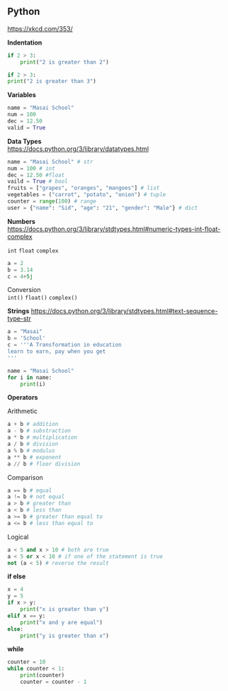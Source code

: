 ## Python

https://xkcd.com/353/

**Indentation**

```python
if 2 > 3:
    print("2 is greater than 2")

if 2 > 3:
print("2 is greater than 3")
```

**Variables**

```python
name = "Masai School"
num = 100
dec = 12.50
valid = True
```

**Data Types**  
https://docs.python.org/3/library/datatypes.html

```python
name = "Masai School" # str
num = 100 # int
dec = 12.50 #float
vaild = True # bool
fruits = ["grapes", "oranges", "mangoes"] # list
vegetables = ("carrot", "potato", "onion") # tuple
counter = range(100) # range
user = {"name": "Sid", "age": "21", "gender": "Male"} # dict
```

**Numbers**  
https://docs.python.org/3/library/stdtypes.html#numeric-types-int-float-complex

`int` `float` `complex`
```python
a = 2
b = 3.14
c = 4+5j
```

Conversion  
`int()` `float()` `complex()`

**Strings**
https://docs.python.org/3/library/stdtypes.html#text-sequence-type-str

```python
a = "Masai"
b = 'School'
c = '''A Transformation in education
learn to earn, pay when you get
'''
```
```python
name = "Masai School"
for i in name:
	print(i)
```

**Operators**

Arithmetic

```python
a + b # addition
a - b # substraction
a * b # multiplication
a / b # division
a % b # modulus
a ** b # exponent
a // b # floor division
```

Comparison

```python
a == b # equal
a != b # not equal
a > b # greater than
a < b # less than
a >= b # greater than equal to
a <= b # less than equal to
```

Logical

```python
a < 5 and x > 10 # both are true
a < 5 or x < 10 # if one of the statement is true
not (a < 5) # reverse the result
```

**if else**

```python
x = 4
y = 5
if x > y:
    print("x is greater than y")
elif x == y:
    print("x and y are equal")
else:
    print("y is greater than x")
```

**while**

```python
counter = 10
while counter < 1:
    print(counter)
    counter = counter - 1
```

